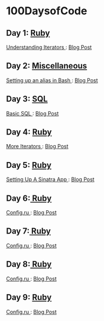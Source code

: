 # 100DaysofCode


<h2> Day 1: <a href="https://github.com/SincerelyBrittany/100DaysofCode/tree/master/ruby"> Ruby </a>  </h2>

<a href="https://github.com/SincerelyBrittany/100DaysofCode/blob/master/ruby/Day_1_Understanding_Iterators.rb"> Understanding Iterators </a> : <a href="https://dev.to/sincerelybrittany/understanding-iterators-2d0p"> Blog Post </a>


<h2> Day 2: <a href="https://github.com/SincerelyBrittany/100DaysofCode/tree/master/miscellaneous"> Miscellaneous </a> </h2>

<a href="https://github.com/SincerelyBrittany/100DaysofCode/blob/master/miscellaneous/Day_2_bash.txt"> Setting up an alias in Bash </a> : <a href="https://dev.to/sincerelybrittany/day-2-100daysofcode-i-updated-to-catalina-and-all-hell-broke-loose-2h7n"> Blog Post </a>

<h2> Day 3: <a href="https://github.com/SincerelyBrittany/100DaysofCode/tree/master/SQL"> SQL </a> </h2>

<a href="https://github.com/SincerelyBrittany/100DaysofCode/blob/master/SQL/Day_3_oh_no_sql.sql"> Basic SQL </a> : <a href="https://dev.to/sincerelybrittany/day-3-100daysofcode-oh-no-sql-2f1"> Blog Post </a>

<h2> Day 4: <a href="https://github.com/SincerelyBrittany/100DaysofCode/tree/master/ruby"> Ruby </a> </h2>

<a href="https://github.com/SincerelyBrittany/100DaysofCode/blob/master/ruby/Day_4_More_Iterators.rb"> More Iterators </a> : <a href="https://dev.to/sincerelybrittany/day-4-100daysofcode-more-iterators-51jp"> Blog Post </a>

<h2> Day 5: <a href="https://github.com/SincerelyBrittany/100DaysofCode/tree/master/ruby"> Ruby </a> </h2>

<a href="https://github.com/SincerelyBrittany/100DaysofCode/tree/master/ruby/Day_5_Setting_up_a_Sinatra_App"> Setting Up A Sinatra App </a> : <a href="https://dev.to/sincerelybrittany/day-5-100daysofcode-setting-up-a-sinatra-app-3nn9"> Blog Post </a>

<h2> Day 6:<a href="https://github.com/SincerelyBrittany/100DaysofCode/tree/master/ruby"> Ruby </a> </h2>

<a href="https://github.com/SincerelyBrittany/100DaysofCode/blob/master/ruby/Day_5_Setting_up_a_Sinatra_App/config.ru"> Config.ru </a> : <a href="https://dev.to/sincerelybrittany/day-6-100daysofcode-sinatra-set-up-part-2-config-ru-h4b"> Blog Post </a>

<h2> Day 7:<a href="https://github.com/SincerelyBrittany/100DaysofCode/tree/master/ruby"> Ruby </a> </h2>

<a href="https://github.com/SincerelyBrittany/100DaysofCode/blob/master/ruby/Day_5_Setting_up_a_Sinatra_App"> Config.ru </a> : <a href="https://dev.to/sincerelybrittany/day-7-100daysofcode-setting-up-a-sinatra-app-part-3-3nm9"> Blog Post </a>

<h2> Day 8:<a href="https://github.com/SincerelyBrittany/100DaysofCode/tree/master/ruby"> Ruby </a> </h2>

<a href="https://github.com/SincerelyBrittany/100DaysofCode/blob/master/ruby/Day_5_Setting_up_a_Sinatra_App/db"> Config.ru </a> : <a href="https://dev.to/sincerelybrittany/day-8-100daysofcode-setting-up-sinatra-database-part-4-9d6"> Blog Post </a>

<h2> Day 9: <a href="https://github.com/SincerelyBrittany/100DaysofCode/tree/master/ruby"> Ruby </a> </h2>

<a href="https://github.com/SincerelyBrittany/100DaysofCode/blob/master/ruby/Day_5_Setting_up_a_Sinatra_App/db"> Config.ru </a> : <a href="https://dev.to/sincerelybrittany/day-9-100daysofcode-activerecord-and-a-database-6de"> Blog Post </a>
